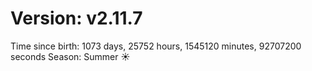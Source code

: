 # Version: v2.11.7
Time since birth: 1073 days, 25752 hours, 1545120 minutes, 92707200 seconds
Season: Summer ☀️
